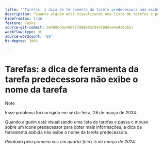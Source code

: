 ```yaml
---
title: '“Tarefas: a dica de ferramenta da tarefa predecessora não exibe o nome da tarefa”'
description: “Quando alguém está visualizando uma lista de tarefas e passa o mouse sobre um ícone de predecessor para obter mais informações, a dica de ferramenta exibida não exibe o nome da tarefa predecessora.”
hidefromtoc: true
feature: Tasks
source-git-commit: 58d9dedba766417d68892c94d18d0ee4e9c03b51
workflow-type: ht
source-wordcount: '88'
ht-degree: 100%

---
```



# Tarefas: a dica de ferramenta da tarefa predecessora não exibe o nome da tarefa

>[!NOTE]
>
>Esse problema foi corrigido em sexta-feira, 28 de março de 2024.

Quando alguém está visualizando uma lista de tarefas e passa o mouse sobre um ícone predecessor para obter mais informações, a dica de ferramenta exibida não exibe o nome da tarefa predecessora.

_Relatado pela primeira vez em quarta-feira, 5 de março de 2024._
